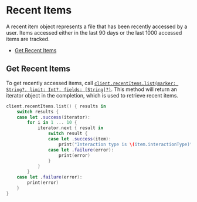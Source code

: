 Recent Items
=======

A recent item object represents a file that has been recently accessed by a user. Items accessed either in the last 90 days or the last 1000 accessed items are tracked.

<!-- START doctoc generated TOC please keep comment here to allow auto update -->
<!-- DON'T EDIT THIS SECTION, INSTEAD RE-RUN doctoc TO UPDATE -->


- [Get Recent Items](#get-recent-items)

<!-- END doctoc generated TOC please keep comment here to allow auto update -->

Get Recent Items
----------------

To get recently accessed items, call
[`client.recentItems.list(marker: String?, limit: Int?, fields: [String]?)`][get-recent-items]. This method will return an iterator object in the completion, which is used to retrieve recent items.

<!-- sample get_items_recent -->   
```swift
client.recentItems.list() { results in
    switch results {
    case let .success(iterator):
        for i in 1 ... 10 {
            iterator.next { result in
                switch result {
                case let .success(item):
                    print("Interaction type is \(item.interactionType)")
                case let .failure(error):
                    print(error)
                }
            }
        }
    case let .failure(error):
        print(error)
    }
}
```

[get-recent-items]: https://opensource.box.com/box-swift-sdk/Classes/RecentItemsModule.html#/s:6BoxSDK17RecentItemsModuleC03getcD06marker5limit6fieldsAA18PaginationIteratorCyAA0C4ItemCGSSSg_SiSgSaySSGSgtF
